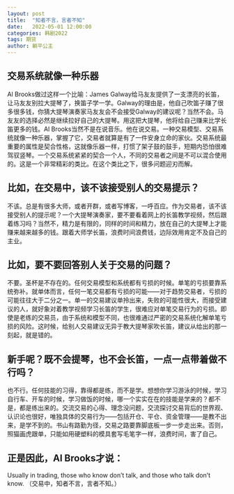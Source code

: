 ```yaml
---
layout: post
title:  "知者不言，言者不知"
date:   2022-05-01 12:00:00
categories: 韩剧2022
tags: 期货
author: 躺平公主
---
```

## 交易系统就像一种乐器
Al Brooks做过这样一个比喻：James Galway给马友友提供了一支漂亮的长笛，让马友友别拉大提琴了，换笛子学一学。Galway的理由是，他自己吹笛子赚了很多很多钱，你猜大提琴演奏家马友友会不会接受Galway的建议呢？当然不会。马友友的选择必然是继续拉好自己的大提琴。用这把大提琴，他将给自己赚来比学长笛更多的钱。Al Brooks当然不是在说音乐。他在说交易。一种交易模型、交易系统就像一种乐器，掌握了它，交易者就算是有了一件安身立命的家伙。交易系统最重要的属性是契合性格，这就像乐器一样，打惯了架子鼓的鼓手，短期内恐怕很难驾驭竖琴。一个交易系统紧紧的契合一个人，不同的交易者之间是不可以混合使用的。这是一个非常精彩的类比。在这个类比之下，很多问题迎刃而解。

## 比如，在交易中，该不该接受别人的交易提示？
不该。总是有很多大师，或者开群，或者写博客，一呼百应。作为交易者，该不该接受别人的提示呢？一个大提琴演奏家，要不要看着网上的长笛教学视频，然后跟着练习吗？当然不，精力是有限的，同样的时间和精力，放在自己的大提琴上才能赚来越来越多的钱。跟着大师学长笛，浪费时间浪费钱，边际效用肯定不及自己的主业。

## 比如，要不要回答别人关于交易的问题？
不要。圣杯是不存在的。任何交易模型和系统都有亏损的时候。单笔的亏损要靠系统弥补。就单体而言，任何一笔交易都有亏损的可能——对于趋势交易者，亏损的可能往往大于二分之一。单一的交易建议单拎出来，失败的可能性很大，而接受建议的人，就好象对着教学视频学习长笛的学生，很难应对单笔交易行为的亏损。即使是老练的交易员，由于系统和模型不同，也很难通过严密的交易系统化解单笔亏损的风险。这时候，给别人交易建议无异于教大提琴家吹长笛，建议从给出的那一刻起，就是错的。

## 新手呢？既不会提琴，也不会长笛，一点一点带着做不行吗？
也不行。任何技能的习得，靠得都是练，而不是学。想想你学习游泳的时候，学习自行车、开车的时候，学习做饭的时候，哪一个实实在在的技能是学来的？都不是，都是练出来的。交流交易的心得、理念没问题，交流探讨交易背后的世界观、认识论也很好，唯独具体的交易行为——包括开仓、平仓、资金管理——是教不出来，是学不到的。书山有路勤为径，交易之路要靠脚底板一步一步走出来。否则，照猫画虎跟单，只能如用硬塑料的模具套写毛笔字一样，浪费时间，害了自己。

## 正是因此，Al Brooks才说：
Usually in trading, those who know don’t talk, and those who talk don’t know.
（交易中，知者不言，言者不知。）
